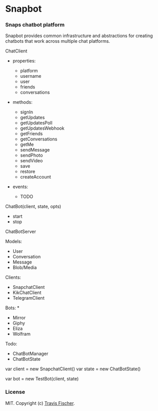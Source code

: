 # Snapbot

### Snaps chatbot platform

Snapbot provides common infrastructure and abstractions for creating chatbots that work across multiple chat platforms.

ChatClient
  * properties:
    * platform
    * username
    * user
    * friends
    * conversations

  * methods:
    * signIn
    * getUpdates
    * getUpdatesPoll
    * getUpdatesWebhook
    * getFriends
    * getConversations
    * getMe
    * sendMessage
    * sendPhoto
    * sendVideo
    * save
    * restore
    * createAccount

  * events:
    * TODO

ChatBot(client, state, opts)
  * start
  * stop

ChatBotServer

Models:
  * User
  * Conversation
  * Message
  * Blob/Media

Clients:
  * SnapchatClient
  * KikChatClient
  * TelegramClient

Bots:
  * 
  * Mirror
  * Giphy
  * Eliza
  * Wolfram

Todo:
  * ChatBotManager
  * ChatBotState

var client = new SnapchatClient()
var state = new ChatBotState()

var bot = new TestBot(client, state)


### License

MIT. Copyright (c) [Travis Fischer](https://makesnaps.com).
